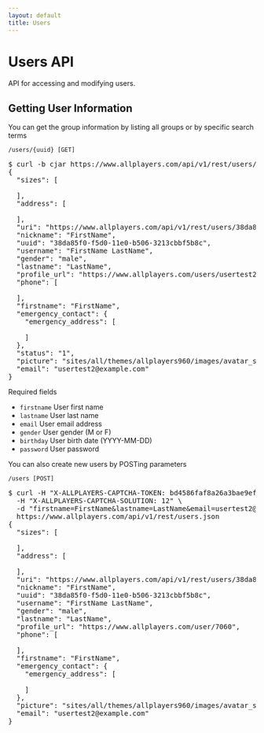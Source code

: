 ```yaml
---
layout: default
title: Users
---
```


# Users API

API for accessing and modifying users.

## Getting User Information

You can get the group information by listing all groups or by specific search terms

<a id="/users/{uuid}"></a>

    /users/{uuid} [GET]

<pre class="terminal">
$ curl -b cjar https://www.allplayers.com/api/v1/rest/users/38da85f0-f5d0-11e0-b506-3213cbbf5b8c
{
  "sizes": [

  ],
  "address": [

  ],
  "uri": "https://www.allplayers.com/api/v1/rest/users/38da85f0-f5d0-11e0-b506-3213cbbf5b8c",
  "nickname": "FirstName",
  "uuid": "38da85f0-f5d0-11e0-b506-3213cbbf5b8c",
  "username": "FirstName LastName",
  "gender": "male",
  "lastname": "LastName",
  "profile_url": "https://www.allplayers.com/users/usertest2",
  "phone": [

  ],
  "firstname": "FirstName",
  "emergency_contact": {
    "emergency_address": [

    ]
  },
  "status": "1",
  "picture": "sites/all/themes/allplayers960/images/avatar_selection/Baseball_Ball.png",
  "email": "usertest2@example.com"
}
</pre>

Required fields

*  `firstname` User first name
*  `lastname` User last name
*  `email` User email address
*  `gender` User gender (M or F)
*  `birthday` User birth date (YYYY-MM-DD)
*  `password` User password

You can also create new users by POSTing parameters

    /users [POST]

<pre class="terminal">
$ curl -H "X-ALLPLAYERS-CAPTCHA-TOKEN: bd4586faf8a26a3bae9ef44b7049a14e" \
  -H "X-ALLPLAYERS-CAPTCHA-SOLUTION: 12" \
  -d "firstname=FirstName&lastname=LastName&email=usertest2@example.com&gender=M&birthday=1981-10-20&password=F@ncyP@ssw0rd" \
  https://www.allplayers.com/api/v1/rest/users.json
{
  "sizes": [

  ],
  "address": [

  ],
  "uri": "https://www.allplayers.com/api/v1/rest/users/38da85f0-f5d0-11e0-b506-3213cbbf5b8c",
  "nickname": "FirstName",
  "uuid": "38da85f0-f5d0-11e0-b506-3213cbbf5b8c",
  "username": "FirstName LastName",
  "gender": "male",
  "lastname": "LastName",
  "profile_url": "https://www.allplayers.com/user/7060",
  "phone": [

  ],
  "firstname": "FirstName",
  "emergency_contact": {
    "emergency_address": [

    ]
  },
  "picture": "sites/all/themes/allplayers960/images/avatar_selection/Baseball_Ball.png",
  "email": "usertest2@example.com"
}
</pre>

